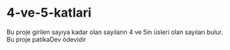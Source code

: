 # 4-ve-5-katlari
Bu proje girilen sayıya kadar olan sayıların 4 ve 5in üsleri olan sayıları bulur. Bu proje patikaDev ödevidir
